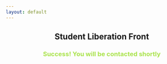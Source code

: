 ```yaml
---
layout: default
---
```

<h2 align="center">  Student Liberation Front </h2>

<h3 align="center" style="color: #aae34c" > Success! You will be contacted shortly </h3>